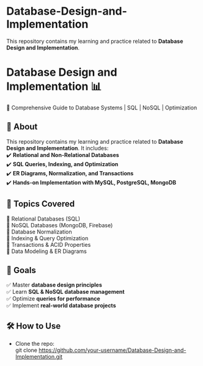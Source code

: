 # Database-Design-and-Implementation
This repository contains my learning and practice related to **Database Design and Implementation**.

# Database Design and Implementation 📊
📌 Comprehensive Guide to Database Systems | SQL | NoSQL | Optimization

## 📖 About 
This repository contains my learning and practice related to **Database Design and Implementation**. It includes:  
✔️ **Relational and Non-Relational Databases**  
✔️ **SQL Queries, Indexing, and Optimization**  
✔️ **ER Diagrams, Normalization, and Transactions**  
✔️ **Hands-on Implementation with MySQL, PostgreSQL, MongoDB**  

## 📂 Topics Covered
🔹 Relational Databases (SQL)  
🔹 NoSQL Databases (MongoDB, Firebase)  
🔹 Database Normalization  
🔹 Indexing & Query Optimization  
🔹 Transactions & ACID Properties  
🔹 Data Modeling & ER Diagrams  

## 🚀 Goals 
✅ Master **database design principles**  
✅ Learn **SQL & NoSQL database management**  
✅ Optimize **queries for performance**  
✅ Implement **real-world database projects**  

## 🛠 **How to Use**  
- Clone the repo:  
  git clone https://github.com/your-username/Database-Design-and-Implementation.git
